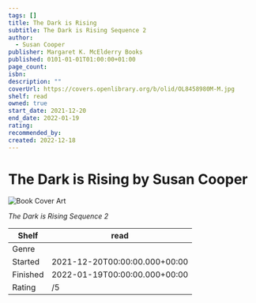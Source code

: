 ```yaml
---
tags: []
title: The Dark is Rising
subtitle: The Dark is Rising Sequence 2
author:
  - Susan Cooper
publisher: Margaret K. McElderry Books
published: 0101-01-01T01:00:00+01:00
page_count: 
isbn: 
description: ""
coverUrl: https://covers.openlibrary.org/b/olid/OL8458980M-M.jpg
shelf: read
owned: true
start_date: 2021-12-20
end_date: 2022-01-19
rating: 
recommended_by: 
created: 2022-12-18
---
```


# The Dark is Rising by Susan Cooper

![Book Cover Art](https://covers.openlibrary.org/b/olid/OL8458980M-M.jpg)

_The Dark is Rising Sequence 2_

| Shelf | read |
| --- | --- |
| Genre |  |
| Started | 2021-12-20T00:00:00.000+00:00 |
| Finished | 2022-01-19T00:00:00.000+00:00 |
| Rating | /5 |

